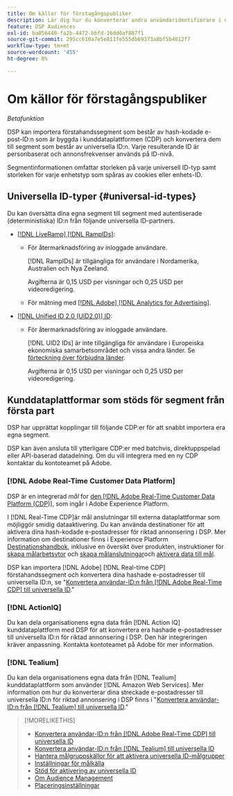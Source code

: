 ```yaml
---
title: Om källor för förstagångspubliker
description: Lär dig hur du konverterar andra användaridentifierare i dina förstapartssegment till universella ID:n för cookiefri målinriktning.
feature: DSP Audiences
exl-id: ba056440-fa2b-4472-bbfd-16dd0af887f1
source-git-commit: 295cc610a7e5e811fe555db69373a8bf5b4012f7
workflow-type: tm+mt
source-wordcount: '455'
ht-degree: 0%

---
```


# Om källor för förstagångspubliker

*Betafunktion*

DSP kan importera förstahandssegment som består av hash-kodade e-post-ID:n som är byggda i kunddataplattformen (CDP) och konvertera dem till segment som består av universella ID:n. Varje resulterande ID är personbaserat och annonsfrekvenser används på ID-nivå<!-- Move that info. to somewhere else? -->.

Segmentinformationen omfattar storleken på varje universell ID-typ samt storleken för varje enhetstyp som spåras av cookies eller enhets-ID.

## Universella ID-typer {#universal-id-types}

<!--  Replace below with this once ID5 sources are possible 

Using your first-party data, you can create segments with IDs from the following universal ID partners.

* Authenticated (deterministic) IDs using hashed email addresses:

-->

Du kan översätta dina egna segment till segment med autentiserade (deterministiska) ID:n från följande universella ID-partners.

* [[!DNL LiveRamp] [!DNL RampIDs]](https://liveramp.com/identity-resolution):

   * För återmarknadsföring av inloggade användare.

     [!DNL RampIDs] är tillgängliga för användare i Nordamerika, Australien och Nya Zeeland.

     Avgifterna är 0,15 USD per visningar och 0,25 USD per videoredigering.

   * För mätning med [[!DNL Adobe] [!DNL Analytics for Advertising]](/help/integrations/analytics/overview.md).

* [[!DNL Unified ID 2.0 (UID2.0)] ID](https://unifiedid.com):

   * För återmarknadsföring av inloggade användare.

     [!DNL UID2 IDs] är inte tillgängliga för användare i Europeiska ekonomiska samarbetsområdet och vissa andra länder. Se [förteckning över förbjudna länder](/help/policies/universal-id-policy.md#prohibited-countries-uid2).

     Avgifterna är 0,15 USD per visningar och 0,25 USD per videoredigering.

<!-- Not yet

* Probabilistic (unauthenticated) IDs using hashed email addresses:

  * [[!DNL ID5] IDs](https://id5.io): For retargeting unauthenticated site traffic, prospecting using third-party data, and measurement for both using [[!DNL Adobe] [!DNL Analytics for Advertising]](/help/integrations/analytics/overview.md). ID5 IDs are available for no fee.

    ID5 creates an ID by stitching together user signals (hashed email address) with various browser signals (such as IP address and timestamp).

    [!DNL Analytics] measurement requires all [prerequisites for implementing [!DNL Analytics for Advertising]](/help/integrations/analytics/prerequisites.md) and the [AMO ID and EF ID in your tracking URLs](/help/integrations/analytics/ids.md). You also must sign an agreement with [!DNL ID5] and set a parameter within your existing JavaScript tracking tags. <!-- Contact your Adobe Account Team for instructions. -->

<!--
    >[!NOTE]
    >
    >Third-party segments from [!DNL Eyeota] may automatically include ID5 IDs, in addition to users tracked by cookies or device IDs. The segment details include the size for each type. The usual usage fee for each segment, which is stated next to the segment name, applies; no additional fees are charged for the ID5 IDs.
-->

## Kunddataplattformar som stöds för segment från första part

DSP har upprättat kopplingar till följande CDP:er för att snabbt importera era egna segment.

DSP kan även ansluta till ytterligare CDP:er med batchvis, direktuppspelad eller API-baserad datadelning. Om du vill integrera med en ny CDP kontaktar du kontoteamet på Adobe.

### [!DNL Adobe Real-Time Customer Data Platform]

DSP är en integrerad *mål* for [den [!DNL Adobe Real-Time Customer Data Platform (CDP)]](https://experienceleague.adobe.com/docs/experience-platform/rtcdp/overview.html), som ingår i Adobe Experience Platform.

I [!DNL Real-Time CDP]är mål anslutningar till externa dataplattformar som möjliggör smidig dataaktivering. Du kan använda destinationer för att aktivera dina hash-kodade e-postadresser för riktad annonsering i DSP. Mer information om destinationer finns i Experience Platform [Destinationshandbok](https://experienceleague.adobe.com/docs/experience-platform/destinations/home.html), inklusive en översikt över produkten, instruktioner för [skapa målarbetsytor](https://experienceleague.adobe.com/docs/experience-platform/destinations/ui/destinations-workspace.html) och [skapa målanslutningar](https://experienceleague.adobe.com/docs/experience-platform/destinations/ui/connect-destination.html)och [aktivera data till mål](https://experienceleague.adobe.com/docs/experience-platform/destinations/ui/activate/activate-segment-streaming-destinations.html).

DSP kan importera [!DNL Adobe] [!DNL Real-time CDP] förstahandssegment och konvertera dina hashade e-postadresser till universella ID:n, se &quot;[Konvertera användar-ID:n från [!DNL Adobe Real-Time CDP] till universella ID](/help/dsp/audiences/sources/source-adobe-rtcdp.md).&quot;

### [!DNL ActionIQ]

Du kan dela organisationens egna data från [!DNL Action IQ] kunddataplattform med DSP för att konvertera era hashade e-postadresser till universella ID:n för riktad annonsering i DSP. Den här integreringen kräver anpassning. Kontakta kontoteamet på Adobe för mer information.

### [!DNL Tealium]

Du kan dela organisationens egna data från [!DNL Tealium] kunddataplattform som använder [!DNL Amazon Web Services]. Mer information om hur du konverterar dina streckade e-postadresser till universella ID:n för riktad annonsering i DSP finns i &quot;[Konvertera användar-ID:n från [!DNL Tealium] till universella ID](/help/dsp/audiences/sources/source-tealium.md).&quot;

>[!MORELIKETHIS]
>
>* [Konvertera användar-ID:n från [!DNL Adobe Real-Time CDP] till universella ID](/help/dsp/audiences/sources/source-adobe-rtcdp.md)
>* [Konvertera användar-ID:n från [!DNL Tealium] till universella ID](/help/dsp/audiences/sources/source-tealium.md)
>* [Hantera målgruppskällor för att aktivera universella ID-målgrupper](source-manage.md)
>* [Inställningar för målkälla](source-settings.md)
>* [Stöd för aktivering av universella ID](/help/dsp/audiences/universal-ids.md)
>* [Om Audience Management](/help/dsp/audiences/audience-about.md)
>* [Placeringsinställningar](/help/dsp/campaign-management/placements/placement-settings.md)

<!--
>* [Convert User IDs from [!DNL Optimizely] to Universal IDs](/help/dsp/audiences/sources/source-optimizely.md)
-->
